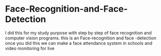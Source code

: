 # Face-Recognition-and-Face-Detection
I did this for my study purpose with step by step of face recognition and computer vision programs. this is an Face-recognition and face -detection once you did this we can make a face attendance system in schools and video monitoring for live 
